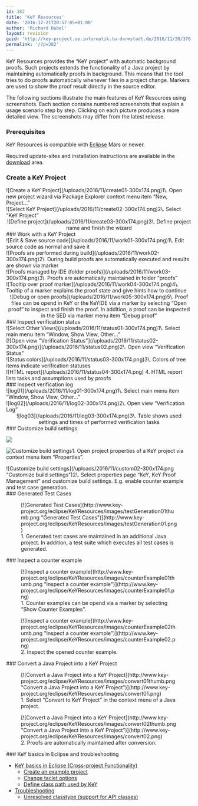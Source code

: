 ```yaml
---
id: 382
title: 'KeY Resources'
date: '2016-12-21T20:57:05+01:00'
author: 'Richard Bubel'
layout: revision
guid: 'http://key-project.se.informatik.tu-darmstadt.de/2016/11/30/376-autosave-v1/'
permalink: '/?p=382'
---
```


KeY Resources provides the “KeY project” with automatic background proofs. Such projects extends the functionality of a Java project by maintaining automatically proofs in background. This means that the tool tries to do proofs automatically whenever files in a project change. Markers are used to show the proof result directly in the source editor.

The following sections illustrate the main features of KeY Resources using screenshots. Each section contains numbered screenshots that explain a usage scenario step by step. Clicking on each picture produces a more detailed view. The screenshots may differ from the latest release.

### Prerequisites

KeY Resources is compatible with [Eclipse](http://www.eclipse.org/) Mars or newer.

Required update-sites and installation instructions are available in the [download](http://key-project.se.informatik.tu-darmstadt.de/download/) area.

### Create a KeY Project

<div class="row"><div class="col-md-4"> ![Create a KeY Project](/uploads/2016/11/create01-300x174.png)1\. Open new project wizard via Package Explorer context menu item “New, Project…”

 </div><div class="col-md-4"> ![Select  KeY Project](/uploads/2016/11/create02-300x174.png)2\. Select “KeY Project”

</div></div><div class="row"><div class="col-md-8" style="text-align: center; vertical-align: top;"> ![Define project](/uploads/2016/11/create03-300x174.png)3\. Define project name and finish the wizard

</div></div>### Work with a KeY Project

<div class="row"><div class="col-md-4"> ![Edit & Save source code](/uploads/2016/11/work01-300x174.png)1\. Edit source code as normal and save it

</div><div class="col-md-4"> ![Proofs are performed during build](/uploads/2016/11/work02-300x174.png)2\. During build proofs are automatically executed and results are shown via marker

</div></div><div class="row"><div class="col-md-4"> ![Proofs managed by IDE (folder proofs)](/uploads/2016/11/work03-300x174.png)3\. Proofs are automatically maintained in folder “proofs”

</div><div class="col-md-4"> ![Tooltip over proof marker](/uploads/2016/11/work04-300x174.png)4\. Tooltip of a marker explains the proof state and give hints how to continue

</div></div><div class="row"><div class="col-md-8" style="text-align: center; vertical-align: top;"> ![Debug or open proofs](/uploads/2016/11/work05-300x174.png)5\. Proof files can be opend in KeY or the KeYIDE via a marker by selecting “Open proof” to inspect and finish the proof. In addition, a proof can be inspected in the SED via marker menu item “Debug proof”

</div></div>### Inspect verification status

<div class="row"><div class="col-md-4"> ![Select Other Views](/uploads/2016/11/status01-300x174.png)1\. Select main menu item “Window, Show View, Other…”

</div><div class="col-md-4"> [![Open view "Verification Status"](/uploads/2016/11/status02-300x174.png)](/uploads/2016/11/status02.png)2\. Open view “Verification Status”

</div></div><div class="row"><div class="col-md-4"> ![Status colors](/uploads/2016/11/status03-300x174.png)3\. Colors of tree items indicate verification statuses

 </div><div class="col-md-4"> ![HTML report](/uploads/2016/11/status04-300x174.png) 4. HTML report lists tasks and assumptions used by proofs

</div></div>### Inspect verification log

<div class="row"><div class="col-md-4"> ![log01](/uploads/2016/11/log01-300x174.png)1\. Select main menu item “Window, Show View, Other…”

 </div><div class="col-md-4"> ![log02](/uploads/2016/11/log02-300x174.png)2\. Open view “Verification Log”

</div></div><div class="row"><div class="col-md-8" style="text-align: center; vertical-align: middle;"> ![log03](/uploads/2016/11/log03-300x174.png)3\. Table shows used settings and times of performed verification tasks

 </div></div>### Customize build settings

[![](http://key-project.se.informatik.tu-darmstadt.de/wp-content/uploads/2016/11/custom01-300x174.png)](http://key-project.se.informatik.tu-darmstadt.de/wp-content/uploads/2016/11/custom01.png)<div class="row"><div class="col-md-4"> ![Customize build settings](/uploads/2016/11/custom01-300x174.png "Customize build settings")1\. Open project properties of a KeY project via context menu item “Properties”.

 </div><div class="col-md-4"> ![Customize build settings](/uploads/2016/11/custom02-300x174.png "Customize build settings")2\. Select properties page “KeY, KeY Proof Management” and customize build settings. E.g. enable counter example and test case generation.

 </div> </div>### Generated Test Cases

 <figure>[![Generated Test Cases](http://www.key-project.org/eclipse/KeYResources/images/testGeneration01thumb.png "Generated Test Cases")](http://www.key-project.org/eclipse/KeYResources/images/testGeneration01.png)<figcaption>1. Generated test cases are maintained in an additional Java project.  
In addition, a test suite which executes all test cases is generated.</figcaption></figure>### Inspect a counter example

 <figure>[![Inspect a counter example](http://www.key-project.org/eclipse/KeYResources/images/counterExample01thumb.png "Inspect a counter example")](http://www.key-project.org/eclipse/KeYResources/images/counterExample01.png)<figcaption>1. Counter examples can be opend via a marker by selecting “Show Counter Examples”.</figcaption></figure><figure>[![Inspect a counter example](http://www.key-project.org/eclipse/KeYResources/images/counterExample02thumb.png "Inspect a counter example")](http://www.key-project.org/eclipse/KeYResources/images/counterExample02.png)<figcaption>2. Inspect the opened counter example.</figcaption></figure>### Convert a Java Project into a KeY Project

 <figure>[![Convert a Java Project into a KeY Project](http://www.key-project.org/eclipse/KeYResources/images/convert01thumb.png "Convert a Java Project into a KeY Project")](http://www.key-project.org/eclipse/KeYResources/images/convert01.png)<figcaption>1. Select “Convert to KeY Project” in the context menu of a Java project.</figcaption></figure><figure>[![Convert a Java Project into a KeY Project](http://www.key-project.org/eclipse/KeYResources/images/convert02thumb.png "Convert a Java Project into a KeY Project")](http://www.key-project.org/eclipse/KeYResources/images/convert02.png)<figcaption>2. Proofs are automatically maintained  
after conversion.</figcaption></figure>### KeY basics in Eclipse and troubleshooting

- [KeY basics in Eclipse (Cross-project Functionality)](http://www.key-project.org/eclipse/CrossProject/index.html)
    - [Create an example project](http://www.key-project.org/eclipse/CrossProject/index.html#example)
    - [Change taclet options](http://www.key-project.org/eclipse/CrossProject/index.html#taclet)
    - [Define class path used by KeY](http://www.key-project.org/eclipse/CrossProject/index.html#KeYsClassPath)
- [Troubleshooting](http://www.key-project.org/eclipse/CrossProject/index.html#troubleshooting)
    - [Unresolved classtype (support for API classes)](http://www.key-project.org/eclipse/CrossProject/index.html#API)
